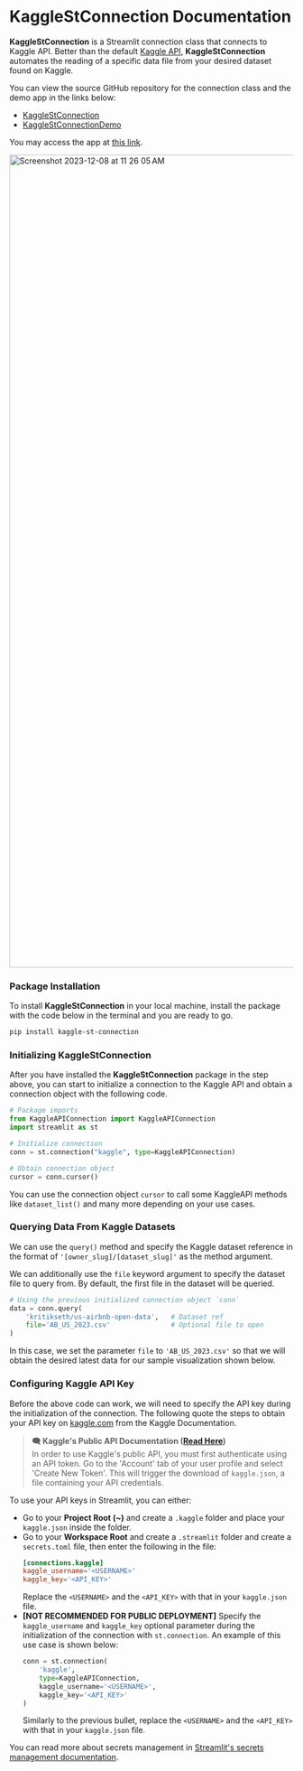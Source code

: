 # KaggleStConnection Documentation

**KaggleStConnection** is a Streamlit connection class that connects to Kaggle API. Better than the default [Kaggle API](https://www.kaggle.com/docs/api), **KaggleStConnection** automates the reading of a specific data file from your desired dataset found on Kaggle.

You can view the source GitHub repository for the connection class and the demo app in the links below:

* [KaggleStConnection](https://github.com/genesis331/KaggleStConnection)
* [KaggleStConnectionDemo](https://github.com/LimJY03/KaggleStConnectionDemo)

You may access the app at [this link](https://kagglestconnection.streamlit.app/).

<img width="1440" alt="Screenshot 2023-12-08 at 11 26 05 AM" src="https://github.com/genesis331/KaggleStConnection/assets/22348410/3a0edf86-b80e-4d8d-923e-03e5fcc80f13">


### Package Installation

To install **KaggleStConnection** in your local machine, install the package with the code below in the terminal and you are ready to go.

```sh
pip install kaggle-st-connection
```

### Initializing KaggleStConnection

After you have installed the **KaggleStConnection** package in the step above, you can start to initialize a connection to the Kaggle API and obtain a connection object with the following code.

```py
# Package imports
from KaggleAPIConnection import KaggleAPIConnection
import streamlit as st

# Initialize connection
conn = st.connection("kaggle", type=KaggleAPIConnection)

# Obtain connection object
cursor = conn.cursor()
```

You can use the connection object `cursor` to call some KaggleAPI methods like `dataset_list()` and many more depending on your use cases.

### Querying Data From Kaggle Datasets

We can use the `query()` method and specify the Kaggle dataset reference in the format of `'[owner_slug]/[dataset_slug]'` as the method argument.

We can additionally use the `file` keyword argument to specify the dataset file to query from. By default, the first file in the dataset will be queried.

```py
# Using the previous initialized connection object `conn`
data = conn.query(
    'kritikseth/us-airbnb-open-data',   # Dataset ref
    file='AB_US_2023.csv'               # Optional file to open
)
```

In this case, we set the parameter `file` to `'AB_US_2023.csv'` so that we will obtain the desired latest data for our sample visualization shown below.

### Configuring Kaggle API Key

Before the above code can work, we will need to specify the API key during the initialization of the connection. The following quote the steps to obtain your API key on [kaggle.com](https://www.kaggle.com/) from the Kaggle Documentation.

> **🗨 Kaggle's Public API Documentation ([Read Here](https://www.kaggle.com/docs/api))**
> <br>In order to use Kaggle's public API, you must first authenticate using an API token. Go to the 'Account' tab of your user profile and select 'Create New Token'. This will trigger the download of `kaggle.json`, a file containing your API credentials.

To use your API keys in Streamlit, you can either:

* Go to your **Project Root (~)** and create a `.kaggle` folder and place your `kaggle.json` inside the folder.
* Go to your **Workspace Root** and create a `.streamlit` folder and create a `secrets.toml` file, then enter the following in the file:
  ```toml
  [connections.kaggle]
  kaggle_username='<USERNAME>'
  kaggle_key='<API_KEY>'
  ```
  Replace the `<USERNAME>` and the `<API_KEY>` with that in your `kaggle.json` file.
* **[NOT RECOMMENDED FOR PUBLIC DEPLOYMENT]** Specify the `kaggle_username` and `kaggle_key` optional parameter during the initialization of the connection with `st.connection`. An example of this use case is shown below:
  ```py
  conn = st.connection(
      'kaggle', 
      type=KaggleAPIConnection,
      kaggle_username='<USERNAME>',
      kaggle_key='<API_KEY>'
  )
  ```
  Similarly to the previous bullet, replace  the `<USERNAME>` and the `<API_KEY>` with that in your `kaggle.json` file.

You can read more about secrets management in [Streamlit's secrets management documentation](https://docs.streamlit.io/streamlit-community-cloud/get-started/deploy-an-app/connect-to-data-sources/secrets-management).
